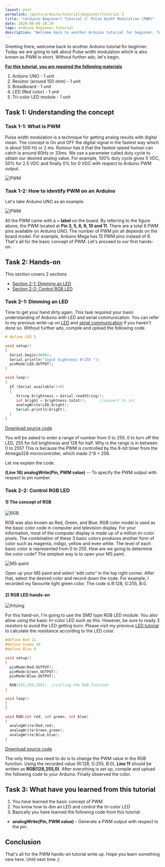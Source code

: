 ```yaml
---
layout: post
permalink: /posts/arduino/tutorial/beginner/tutorial-3
title: "(Arduino Beginner) Tutorial 3: Pulse Width Modulation (PWM)"
date: 2020-08-09 18:20
tags: arduino beginner tutorial
description: "Welcome back to another Arduino tutorial for beginner. Today we are going to talk about Pulse width modulation (PWM)"
---
```


Greeting there, welcome back to another Arduino tutorial for beginner. Today we are going to talk about Pulse width modulation which is also known as PWM in short. Without further ado, let's begin.

<u><b>For this tutorial, you are required the following materials</b></u>

1. Arduino UNO - 1 unit
1. Resistor (around 150 ohm) - 1 unit
1. Breadboard - 1 unit
1. LED (Red color) - 1 unit
1. Tri-color LED module - 1 unit

## Task 1: Understanding the concept

### Task 1-1: What is PWM

Pulse width modulation is a technique for getting analog results with digital mean. The concept is On and OFF the digital signal in the fastest way which is about 500 Hz or 2 ms. Rumour has it that the fastest speed human can catch is around 60Hz or 33ms. We use a parameter called duty cycle to obtain our desired analog value. For example, 100% duty cycle gives 5 VDC, 50% for 2.5 VDC and finally 0% for 0 VDC with respect to Arduino PWM output.

<img src="/assets/images/arduino/tutorial/beginner/2020-08-09-tutorial-3/1.gif" alt="PWM" style="background:white" />

### Task 1-2: How to identify PWM on an Arduino

Let's take Arduino UNO as an example.

![PWM](/assets/images/arduino/tutorial/beginner/2020-08-09-tutorial-3/2.webp)

All the PWM came with a **~ label** on the board. By referring to the figure above, the PWM located at **Pin 3, 5, 6, 9, 10 and 11**. There are a total 6 PWM pins available on Arduino UNO. The number of PWM pin all depends on the board model. For example, Arduino Mega has 15 PWM pins instead of 6. That's all for the basic concept of PWM. Let's proceed to our first hands-on.

## Task 2: Hands-on

This section covers 2 sections

- [Section 2-1: Dimming an LED](#3-1)
- [Section 2-2: Control RGB LED](#3-2)

<span id="3-1"></span>

### Task 2-1: Dimming an LED

Time to get your hand dirty again. This task required your basic understanding of Arduino with LED and serial communication.  You can refer to my previous write-up on [LED](https://deskel.github.io/posts/arduino/tutorial/beginner/tutorial-1) and [serial communication](https://deskel.github.io/posts/arduino/tutorial/beginner/tutorial-2) if you haven't done so. Without further ado, compile and upload the following code.

```c++
# define LED 3

void setup()
{
  Serial.begin(9600);
  Serial.println("Input bightness 0~255 ");
  pinMode(LED,OUTPUT);
}

void loop()
{
  if (Serial.available()>0)
  {
     String brightness = Serial.readString();   
     int bright = brightness.toInt();      //convert to int
     analogWrite(LED,bright);
     Serial.println(bright);
  }
}
```

<a href="https://github.com/DesKel/DesKel.github.io/blob/master/assets/script/arduino/tutorial/beginner/tutorial-3/tutorial-3-1.ino" class="btn btn-github"  target="_blank"><span class="icon"></span>Download source code</a>

You will be asked to enter a range of number from 0 to 255. 0 to turn off the LED, 255 for full brightness and 128 for half. Why is the range is in between 0 to 255? This is because the PWM is controlled by the 8-bit timer from the Atmega328 microcontroller, which made 2^8 = 256.

Let me explain the code.

**(Line 16) analogWrite(Pin, PWM value)** -- To specify the PWM output with respect to pin number.

<span id="3-2"></span>

### Task 2-2: Control RGB LED

#### 1) The concept of RGB

![RGB](/assets/images/arduino/tutorial/beginner/2020-08-09-tutorial-3/3.png)

RGB was also known as Red, Green, and Blue. RGB color model is used as the basic color code in computer and television display. For your information, most of the computer display is made up of a million tri-color pixels. The combination of these 3 basic colors produces another form of color such as magenta, indigo, yellow and even white. The level of each basic color is represented from 0 to 255. How are we going to determine the color code? The simplest way is to open your MS paint.

![MS-paint](/assets/images/arduino/tutorial/beginner/2020-08-09-tutorial-3/4.png)

Open up your MS paint and select 'edit color' in the top right corner. After that, select the desired color and record down the code. For example, I recorded my favourite light green color. The code is R:128, G:255, B:0.

#### 2) RGB LED hands-on

![fritzing](/assets/images/arduino/tutorial/beginner/2020-08-09-tutorial-3/5.webp)

For this hand-on, I'm going to use the SMD type RGB LED module. You also allow using the basic tri-color LED such as this. However, be sure to ready 3 resistors to avoid the LED getting burn. Please visit my previous [LED tutorial](https://deskel.github.io/posts/arduino/tutorial/beginner/tutorial-1) to calculate the resistance according to the LED color.

```c++
#define Red 11
#define Green 10
#define Blue 9

void setup()
{
  pinMode(Red,OUTPUT);
  pinMode(Green,OUTPUT);
  pinMode(Blue,OUTPUT);

  RGB(255,255,255);  //calling the RGB function
}

void loop()
{
}

void RGB(int red, int green, int blue)
{
  analogWrite(Red,red);
  analogWrite(Green,green);
  analogWrite(Blue,blue);
}
```

<a href="https://github.com/DesKel/DesKel.github.io/blob/master/assets/script/arduino/tutorial/beginner/tutorial-3/tutorial-3-2.ino" class="btn btn-github"  target="_blank"><span class="icon"></span>Download source code</a>

The only thing you need to do is to change the PWM value in the RGB function. Using the recorded value (R:128, G:255, B:0), **Line 11** should be written as **RGB(128,255,0)**. After everything is set up, compile and upload the following code to your Arduino. Finally observed the color.

## Task 3: What have you learned from this tutorial

1. You have learned the basic concept of PWM
2. You know how to dim an LED and control the tri-color LED
3. Basically you have learned the following code from this tutorial:
  - **analogWrite(Pin, PWM value)** - Generate a PWM output with respect to the pin.

## Conclusion

That's all for the PWM hands-on tutorial write up. Hope you learn something new here. Until next time ;) 
